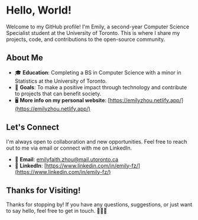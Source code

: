 # Hello, World!

Welcome to my GitHub profile! I'm Emily, a second-year Computer Science Specialist student at the University of Toronto. This is where I share my projects, code, and contributions to the open-source community.

## About Me

- 🎓 **Education**: Completing a BS in Computer Science with a minor in Statistics at the University of Toronto.
- 🌱 **Goals**: To make a positive impact through technology and contribute to projects that can benefit society.
- 🖥️ **More info on my personal website**: [https://emilyzhou.netlify.app/](https://emilyzhou.netlify.app/)

## Let's Connect

I'm always open to collaboration and new opportunities. Feel free to reach out to me via email or connect with me on LinkedIn.

- 📧 **Email**: [emilyfaith.zhou@mail.utoronto.ca](mailto:emilyfaith.zhou@mail.utoronto.ca)
- 👥 **LinkedIn**: [https://www.linkedin.com/in/emily-fz/](https://www.linkedin.com/in/emily-fz/)

## Thanks for Visiting!

Thanks for stopping by! If you have any questions, suggestions, or just want to say hello, feel free to get in touch. 👩🏻‍💻

